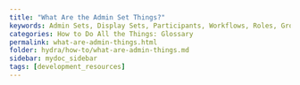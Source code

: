 ```yaml
---
title: "What Are the Admin Set Things?"
keywords: Admin Sets, Display Sets, Participants, Workflows, Roles, Groups
categories: How to Do All the Things: Glossary
permalink: what-are-admin-things.html
folder: hydra/how-to/what-are-admin-things.md
sidebar: mydoc_sidebar
tags: [development_resources]
---
```

